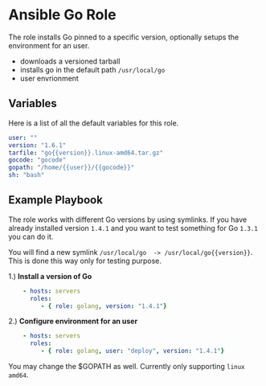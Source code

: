 Ansible Go Role
===============


The role installs Go pinned to a specific version, optionally setups the environment  for an user.

 * downloads a versioned tarball 
 * installs go in the default path ```/usr/local/go```
 * user envrionment

Variables
---------
Here is a list of all the default variables for this role.

```yaml
user: ""
version: "1.6.1"
tarfile: "go{{version}}.linux-amd64.tar.gz"
gocode: "gocode"
gopath: "/home/{{user}}/{{gocode}}"
sh: "bash"
```

Example Playbook
----------------

The role works with different Go versions by using symlinks. If you have already installed  version ```1.4.1``` and you want to test
something for Go ```1.3.1``` you can do it. 

You will find a new symlink ```/usr/local/go  -> /usr/local/go{{version}}```. This is done this way only for testing purpose.

1.) **Install a version of Go**

```yaml
    - hosts: servers
      roles:
         - { role: golang, version: "1.4.1"}
```
2.) **Configure environment for an user**

```yaml
    - hosts: servers
      roles:
         - { role: golang, user: "deploy", version: "1.4.1"}
```

You may change the $GOPATH as well. Currently only supporting ```linux amd64```.
